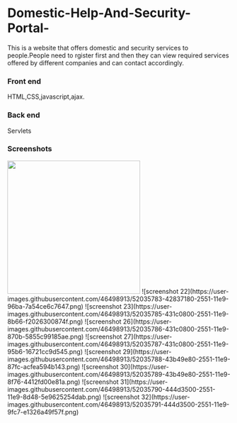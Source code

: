 # Domestic-Help-And-Security-Portal-
This is a website that offers domestic and security services to people.People need to rgister first and then they can view required services offered by different companies and can contact accordingly.
<h3>Front end</h3>
HTML,CSS,javascript,ajax.
<h3>Back end</h3>
Servlets

<h3>Screenshots</h3>
<img src="https://user-images.githubusercontent.com/46498913/52035783-42837180-2551-11e9-96ba-7a54ce6c7647.png" width="300px" height="300"></img>
![screenshot 22](https://user-images.githubusercontent.com/46498913/52035783-42837180-2551-11e9-96ba-7a54ce6c7647.png)
![screenshot 23](https://user-images.githubusercontent.com/46498913/52035785-431c0800-2551-11e9-8b66-f2026300874f.png)
![screenshot 26](https://user-images.githubusercontent.com/46498913/52035786-431c0800-2551-11e9-870b-5855c99185ae.png)
![screenshot 27](https://user-images.githubusercontent.com/46498913/52035787-431c0800-2551-11e9-95b6-16721cc9d545.png)
![screenshot 29](https://user-images.githubusercontent.com/46498913/52035788-43b49e80-2551-11e9-87fc-acfea594b143.png)
![screenshot 30](https://user-images.githubusercontent.com/46498913/52035789-43b49e80-2551-11e9-8f76-4412fd00e81a.png)
![screenshot 31](https://user-images.githubusercontent.com/46498913/52035790-444d3500-2551-11e9-8d48-5e9625254dab.png)
![screenshot 32](https://user-images.githubusercontent.com/46498913/52035791-444d3500-2551-11e9-9fc7-e1326a49f57f.png)
